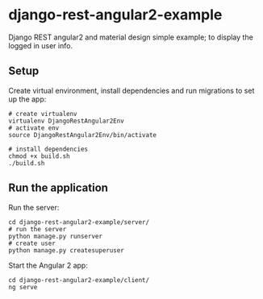 # django-rest-angular2-example
Django REST angular2 and material design simple example; to display the logged in user info.

## Setup

Create virtual environment, install dependencies and run migrations to set up the app:

```
# create virtualenv
virtualenv DjangoRestAngular2Env
# activate env
source DjangoRestAngular2Env/bin/activate

# install dependencies
chmod +x build.sh
./build.sh
```


## Run the application

Run the server:

```
cd django-rest-angular2-example/server/
# run the server
python manage.py runserver
# create user
python manage.py createsuperuser
```

Start the Angular 2 app:

```
cd django-rest-angular2-example/client/
ng serve
```

